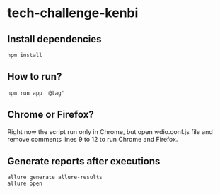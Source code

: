 # tech-challenge-kenbi

## Install dependencies
```
npm install
```

## How to run?
```
npm run app '@tag'
```

## Chrome or Firefox?
Right now the script run only in Chrome, but open wdio.conf.js file and remove comments lines 9 to 12 to run Chrome and Firefox.  

## Generate reports after executions
```
allure generate allure-results
allure open
```
